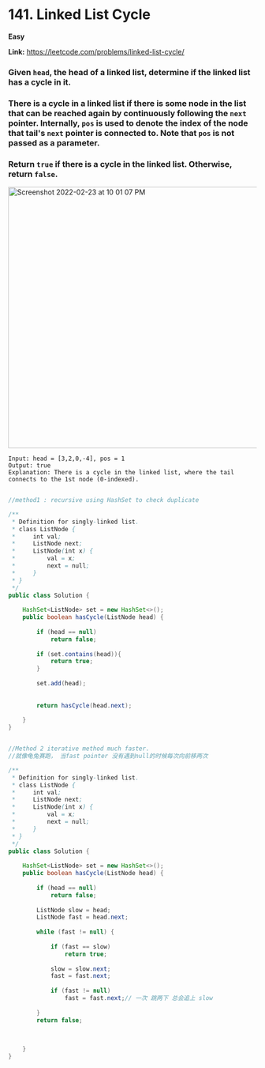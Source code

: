 # 141. Linked List Cycle


**Easy**

**Link:** https://leetcode.com/problems/linked-list-cycle/


### Given `head`, the head of a linked list, determine if the linked list has a cycle in it.

### There is a cycle in a linked list if there is some node in the list that can be reached again by continuously following the `next` pointer. Internally, `pos` is used to denote the index of the node that tail's `next` pointer is connected to. Note that `pos` is not passed as a parameter.

### Return `true` if there is a cycle in the linked list. Otherwise, return `false`.


<img width="529" alt="Screenshot 2022-02-23 at 10 01 07 PM" src="https://user-images.githubusercontent.com/37359804/155334255-49b59bac-da94-4356-bc02-4fe75a0eb81d.png">



```
Input: head = [3,2,0,-4], pos = 1
Output: true
Explanation: There is a cycle in the linked list, where the tail connects to the 1st node (0-indexed).


```

```java
//method1 : recursive using HashSet to check duplicate

/**
 * Definition for singly-linked list.
 * class ListNode {
 *     int val;
 *     ListNode next;
 *     ListNode(int x) {
 *         val = x;
 *         next = null;
 *     }
 * }
 */
public class Solution {
    
    HashSet<ListNode> set = new HashSet<>();
    public boolean hasCycle(ListNode head) {
    
        if (head == null)
            return false;
    
        if (set.contains(head)){
            return true;
        }
        
        set.add(head);
        
        
        return hasCycle(head.next);
        
    }
}


//Method 2 iterative method much faster. 
//就像龟兔赛跑， 当fast pointer 没有遇到null的时候每次向前移两次

/**
 * Definition for singly-linked list.
 * class ListNode {
 *     int val;
 *     ListNode next;
 *     ListNode(int x) {
 *         val = x;
 *         next = null;
 *     }
 * }
 */
public class Solution {
    
    HashSet<ListNode> set = new HashSet<>();
    public boolean hasCycle(ListNode head) {
        
        if (head == null)
            return false;
        
        ListNode slow = head;
        ListNode fast = head.next;
        
        while (fast != null) {
            
            if (fast == slow) 
                return true;
            
            slow = slow.next;
            fast = fast.next;
            
            if (fast != null) 
                fast = fast.next;// 一次 跳两下 总会追上 slow
            
        }
        return false;

        
        
    }
}

```